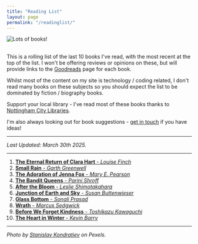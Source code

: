 ```yaml
---
title: "Reading List"
layout: page
permalink: "/readinglist/"
---
```

<div class="container">
    <div class="row">
        <div class="col-md-12">
            <img src="{{site.baseurl}}/assets/images/readinglistbanner.jpg" class="img-fluid" alt="Lots of books!">
        </div>
    </div>
    <div class="row">
        <div class="col-md-12">
            <br/>
            <p>This is a rolling list of the last 10 books I've read, with the most recent at the top of the list.  I won't be offering reviews or opinions on these, but will provide links to the <a href="https://www.goodreads.com/" target="_blank">Goodreads</a> page for each book.</p>
            <p>Whilst most of the content on my site is technology / coding related, I don't read many books on these subjects so you should expect the list to be dominated by fiction / biography books.</p>
            <p>Support your local library - I've read most of these books thanks to <a href="https://www.nottinghamcitylibraries.co.uk/" target="_blank">Nottingham City Libraries</a>.</p>
            <p>I'm also always looking out for book suggestions - <a href="/contact">get in touch</a> if you have ideas!</p>
            <hr/>
            <p><i>Last Updated: March 30th 2025.</i></p>
            <hr/>
            <ol>
              <li><a href="https://www.goodreads.com/book/show/61255214-the-eternal-return-of-clara-hart" target="_blank"><b>The Eternal Return of Clara Hart</b> - <i>Louise Finch</i></a></li>  
              <li><a href="https://www.goodreads.com/book/show/205363938-small-rain" target="_blank"><b>Small Rain</b> - <i>Garth Greenwell</i></a></li>           
              <li><a href="https://www.goodreads.com/book/show/1902241.The_Adoration_of_Jenna_Fox" target="_blank"><b>The Adoration of Jenna Fox</b> - <i>Mary E. Pearson</i></a></li>   
              <li><a href="https://www.goodreads.com/book/show/61065982-the-bandit-queens" target="_blank"><b>The Bandit Queens</b> - <i>Parini Shroff</i></a></li>   
              <li><a href="https://www.goodreads.com/book/show/30239581-after-the-bloom" target="_blank"><b>After the Bloom</b> - <i>Leslie Shimotakahara</i></a></li>  
              <li><a href="https://www.goodreads.com/book/show/202569615-junction-of-earth-and-sky" target="_blank"><b>Junction of Earth and Sky</b> - <i>Susan Buttenwieser</i></a></li>  
              <li><a href="https://www.goodreads.com/book/show/217260138-glass-bottom" target="_blank"><b>Glass Bottom</b> - <i>Sonali Prasad</i></a></li> 
              <li><a href="https://www.goodreads.com/book/show/60105405-wrath" target="_blank"><b>Wrath</b> - <i>Marcus Sedgwick</i></a></li> 
              <li><a href="https://www.goodreads.com/en/book/show/200998630-before-we-forget-kindness" target="_blank"><b>Before We Forget Kindness</b> - <i>Toshikazu Kawaguchi</i></a></li> 
              <li><a href="https://www.goodreads.com/book/show/199795387-the-heart-in-winter" target="_blank"><b>The Heart in Winter</b> - <i>Kevin Barry</i></a></li> 
            </ol>
            <hr/>
            <p><i>Photo by <a href="https://www.pexels.com/photo/books-on-wooden-shelves-inside-library-2908984/" target="_blank">Stanislav Kondratiev</a> on Pexels.</i></p>
         </div>
   </div>
</div>
